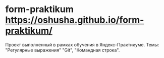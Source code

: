 # form-praktikum https://oshusha.github.io/form-praktikum/

Проект выполненный в рамках обучения в Яндекс-Практикуме. 
Темы: "Регулярные выражения" "Git", "Командная строка".
